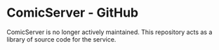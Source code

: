 # ComicServer - GitHub
ComicServer is no longer actively maintained. This repository acts as a library of source code for the service.